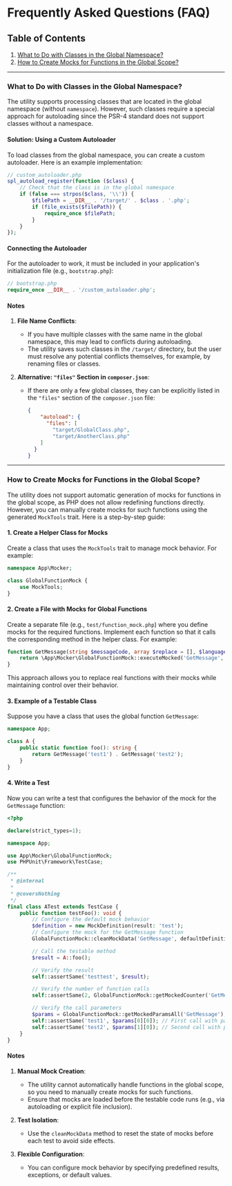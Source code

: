 # Frequently Asked Questions (FAQ)

## Table of Contents

1. [What to Do with Classes in the Global Namespace?](#what-to-do-with-classes-in-the-global-namespace)
2. [How to Create Mocks for Functions in the Global Scope?](#how-to-create-mocks-for-functions-in-the-global-scope)

---

### What to Do with Classes in the Global Namespace?

The utility supports processing classes that are located in the global namespace (without `namespace`). However, such
classes require a special approach for autoloading since the PSR-4 standard does not support classes without a
namespace.

#### Solution: Using a Custom Autoloader

To load classes from the global namespace, you can create a custom autoloader. Here is an example implementation:

```php
// custom_autoloader.php
spl_autoload_register(function ($class) {
    // Check that the class is in the global namespace
    if (false === strpos($class, '\\')) {
        $filePath = __DIR__ . '/target/' . $class . '.php';
        if (file_exists($filePath)) {
            require_once $filePath;
        }
    }
});
```

#### Connecting the Autoloader

For the autoloader to work, it must be included in your application's initialization file (e.g., `bootstrap.php`):

```php
// bootstrap.php
require_once __DIR__ . '/custom_autoloader.php';
```

#### Notes

1. **File Name Conflicts**:
    - If you have multiple classes with the same name in the global namespace, this may lead to conflicts during
      autoloading.
    - The utility saves such classes in the `/target/` directory, but the user must resolve any potential conflicts
      themselves, for example, by renaming files or classes.

2. **Alternative: `"files"` Section in `composer.json`**:
    - If there are only a few global classes, they can be explicitly listed in the `"files"` section of
      the `composer.json` file:
      ```json
      {
          "autoload": {
            "files": [
              "target/GlobalClass.php",
              "target/AnotherClass.php"
          ]
        }
      }
      ```

---

### How to Create Mocks for Functions in the Global Scope?

The utility does not support automatic generation of mocks for functions in the global scope, as PHP does not allow
redefining functions directly. However, you can manually create mocks for such functions using the generated `MockTools`
trait. Here is a step-by-step guide:

#### 1. Create a Helper Class for Mocks

Create a class that uses the `MockTools` trait to manage mock behavior. For example:

```php
namespace App\Mocker;

class GlobalFunctionMock {
    use MockTools;
}
```

#### 2. Create a File with Mocks for Global Functions

Create a separate file (e.g., `test/function_mock.php`) where you define mocks for the required functions. Implement
each function so that it calls the corresponding method in the helper class. For example:

```php
function GetMessage(string $messageCode, array $replace = [], $language = null): string {
    return \App\Mocker\GlobalFunctionMock::executeMocked('GetMessage', [$messageCode, $replace, $language]);
}
```

This approach allows you to replace real functions with their mocks while maintaining control over their behavior.

#### 3. Example of a Testable Class

Suppose you have a class that uses the global function `GetMessage`:

```php
namespace App;

class A {
    public static function foo(): string {
        return GetMessage('test1') . GetMessage('test2');
    }
}
```

#### 4. Write a Test

Now you can write a test that configures the behavior of the mock for the `GetMessage` function:

```php
<?php

declare(strict_types=1);

namespace App;

use App\Mocker\GlobalFunctionMock;
use PHPUnit\Framework\TestCase;

/**
 * @internal
 *
 * @coversNothing
 */
final class ATest extends TestCase {
    public function testFoo(): void {
        // Configure the default mock behavior
        $definition = new MockDefinition(result: 'test');
        // Configure the mock for the GetMessage function
        GlobalFunctionMock::cleanMockData('GetMessage', defaultDefinition: $definition);

        // Call the testable method
        $result = A::foo();

        // Verify the result
        self::assertSame('testtest', $result);

        // Verify the number of function calls
        self::assertSame(2, GlobalFunctionMock::getMockedCounter('GetMessage'));

        // Verify the call parameters
        $params = GlobalFunctionMock::getMockedParamsAll('GetMessage');
        self::assertSame('test1', $params[0][0]); // First call with parameter 'test1'
        self::assertSame('test2', $params[1][0]); // Second call with parameter 'test2'
    }
}
```

#### Notes

1. **Manual Mock Creation**:
    - The utility cannot automatically handle functions in the global scope, so you need to manually create mocks for
      such functions.
    - Ensure that mocks are loaded before the testable code runs (e.g., via autoloading or explicit file inclusion).

2. **Test Isolation**:
    - Use the `cleanMockData` method to reset the state of mocks before each test to avoid side effects.

3. **Flexible Configuration**:
    - You can configure mock behavior by specifying predefined results, exceptions, or default values.